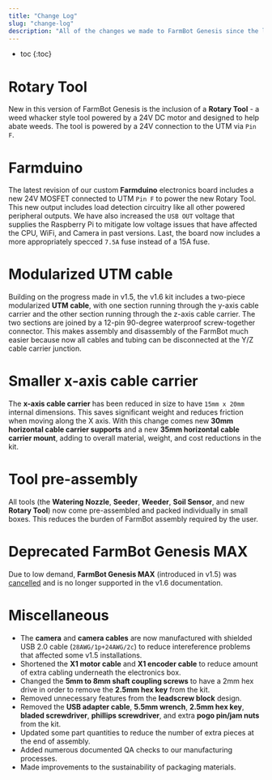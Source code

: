 ```yaml
---
title: "Change Log"
slug: "change-log"
description: "All of the changes we made to FarmBot Genesis since the last version"
---
```


* toc
{:toc}

# Rotary Tool

New in this version of FarmBot Genesis is the inclusion of a **Rotary Tool** - a weed whacker style tool powered by a 24V DC motor and designed to help abate weeds. The tool is powered by a 24V connection to the UTM via `Pin F`.

# Farmduino

The latest revision of our custom **Farmduino** electronics board includes a new 24V MOSFET connected to UTM `Pin F` to power the new Rotary Tool. This new output includes load detection circuitry like all other powered peripheral outputs. We have also increased the `USB OUT` voltage that supplies the Raspberry Pi to mitigate low voltage issues that have affected the CPU, WiFi, and Camera in past versions. Last, the board now includes a more appropriately specced `7.5A` fuse instead of a 15A fuse.

# Modularized UTM cable

Building on the progress made in v1.5, the v1.6 kit includes a two-piece modularized **UTM cable**, with one section running through the y-axis cable carrier and the other section running through the z-axis cable carrier. The two sections are joined by a 12-pin 90-degree waterproof screw-together connector. This makes assembly and disassembly of the FarmBot much easier because now all cables and tubing can be disconnected at the Y/Z cable carrier junction.

# Smaller x-axis cable carrier

The **x-axis cable carrier** has been reduced in size to have `15mm x 20mm` internal dimensions. This saves significant weight and reduces friction when moving along the X axis. With this change comes new **30mm horizontal cable carrier supports** and a new **35mm horizontal cable carrier mount**, adding to overall material, weight, and cost reductions in the kit.

# Tool pre-assembly

All tools (the **Watering Nozzle**, **Seeder**, **Weeder**, **Soil Sensor**, and new **Rotary Tool**) now come pre-assembled and packed individually in small boxes. This reduces the burden of FarmBot assembly required by the user.

# Deprecated FarmBot Genesis MAX

Due to low demand, **FarmBot Genesis MAX** (introduced in v1.5) was [cancelled](https://farm.bot/blogs/news/putting-farmbot-genesis-max-and-express-max-on-hold) and is no longer supported in the v1.6 documentation.

# Miscellaneous

* The **camera** and **camera cables** are now manufactured with shielded USB 2.0 cable (`28AWG/1p+24AWG/2c`) to reduce intereference problems that affected some v1.5 installations.
* Shortened the **X1 motor cable** and **X1 encoder cable** to reduce amount of extra cabling underneath the electronics box.
* Changed the **5mm to 8mm shaft coupling screws** to have a 2mm hex drive in order to remove the **2.5mm hex key** from the kit.
* Removed unnecessary features from the **leadscrew block** design.
* Removed the **USB adapter cable**, **5.5mm wrench**, **2.5mm hex key**, **bladed screwdriver**, **phillips screwdriver**, and extra **pogo pin/jam nuts** from the kit.
* Updated some part quantities to reduce the number of extra pieces at the end of assembly.
* Added numerous documented QA checks to our manufacturing processes.
* Made improvements to the sustainability of packaging materials.
